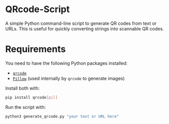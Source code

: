 # QRcode-Script

A simple Python command-line script to generate QR codes from text or URLs. This is useful for quickly converting strings into scannable QR codes.

# Requirements

You need to have the following Python packages installed:

- [`qrcode`](https://pypi.org/project/qrcode/)
- [`Pillow`](https://pypi.org/project/Pillow/) (used internally by `qrcode` to generate images)

Install both with:

```bash
pip install qrcode[pil]
```

Run the script with:

```bash
python3 generate_qrcode.py "your text or URL here"
```

